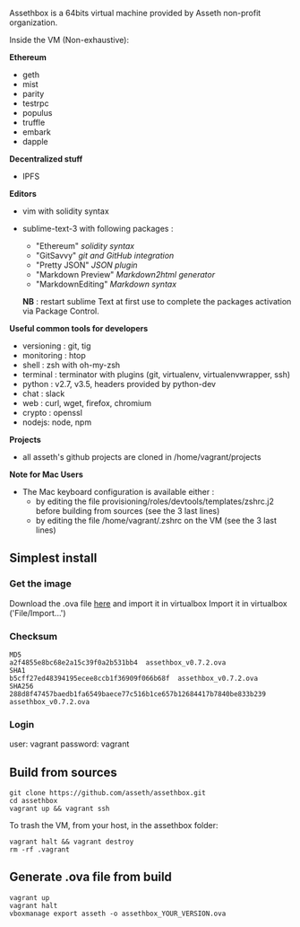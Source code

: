 Assethbox is a 64bits virtual machine provided by Asseth non-profit organization.

Inside the VM (Non-exhaustive):

**Ethereum**

* geth
* mist
* parity
* testrpc
* populus
* truffle
* embark
* dapple

**Decentralized stuff**

* IPFS

**Editors**

* vim with solidity syntax
* sublime-text-3 with following packages :
  - "Ethereum" _solidity syntax_
  - "GitSavvy" _git and GitHub integration_
  - "Pretty JSON" _JSON plugin_
  - "Markdown Preview" _Markdown2html generator_
  - "MarkdownEditing" _Markdown syntax_

  **NB** : restart sublime Text at first use to complete the packages activation via Package Control.

**Useful common tools for developers**

* versioning : git, tig
* monitoring : htop
* shell : zsh with oh-my-zsh
* terminal : terminator with plugins (git, virtualenv, virtualenvwrapper, ssh)
* python : v2.7, v3.5, headers provided by python-dev
* chat : slack
* web : curl, wget, firefox, chromium
* crypto : openssl
* nodejs: node, npm

**Projects**

* all asseth's github projects are cloned in /home/vagrant/projects

**Note for Mac Users**

* The Mac keyboard configuration is available either :
    - by editing the file provisioning/roles/devtools/templates/zshrc.j2 before building from sources (see the 3 last lines)
    - by editing the file /home/vagrant/.zshrc on the VM (see the 3 last lines)

## Simplest install

### Get the image

Download the .ova file  [here](https://mega.nz/#!grZlVRTB!p_u5OcE1iFY0XJtYbrS7xqlnIZftYdkD0tr7epCDSYg) and import it in virtualbox
Import it in virtualbox ('File/Import...')

### Checksum

    MD5
    a2f4855e8bc68e2a15c39f0a2b531bb4  assethbox_v0.7.2.ova
    SHA1
    b5cff27ed48394195ecee8ccb1f36909f066b68f  assethbox_v0.7.2.ova
    SHA256
    288d8f47457baedb1fa6549baece77c516b1ce657b12684417b7840be833b239  assethbox_v0.7.2.ova


### Login

user: vagrant
password: vagrant

## Build from sources

    git clone https://github.com/asseth/assethbox.git
    cd assethbox
    vagrant up && vagrant ssh

To trash the VM, from your host, in the assethbox folder:

    vagrant halt && vagrant destroy
    rm -rf .vagrant

## Generate .ova file from build

    vagrant up
    vagrant halt
    vboxmanage export asseth -o assethbox_YOUR_VERSION.ova
